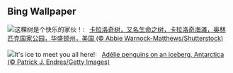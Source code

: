 ## Bing Wallpaper
![](https://www.bing.com/th?id=OHR.KalalochTree_ZH-CN9427839259_UHD.jpg&w=1000)这棵树是个快乐的家伙！:&nbsp;&ensp;[卡拉洛奇树，又名生命之树，卡拉洛奇海滩，奥林匹克国家公园，华盛顿州，美国 (© Abbie Warnock-Matthews/Shutterstock)](https://www.bing.com/th?id=OHR.KalalochTree_ZH-CN9427839259_UHD.jpg)
<br><br/>
![](https://www.bing.com/th?id=OHR.PenguinDirections_EN-US5469437415_UHD.jpg&w=1000)It's ice to meet you all here!:&nbsp;&ensp;[Adélie penguins on an iceberg, Antarctica (© Patrick J. Endres/Getty Images)](https://www.bing.com/th?id=OHR.PenguinDirections_EN-US5469437415_UHD.jpg)
<br><br/>
